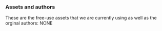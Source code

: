 ### Assets and authors
These are the free-use assets that we are currently using as well as the orginal authors:
NONE